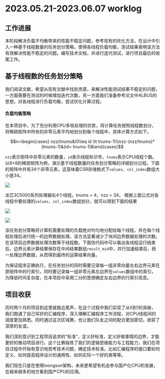 # 2023.05.21-2023.06.07 worklog
## 工作进展
本阶段解决负载不均衡带来的性能不稳定问题，参考现有的优化方法，在设计中引入一种基于线程数量的任务划分策略，使得各线程负载均衡，测试结果表明该方法有效解决性能不稳定的问题。编写技术文档，并进行迭代测试，进行项目最后的收尾工作。

## 基于线程数的任务划分策略
我们阅读文献，希望从现有文献中找到灵感，来解决性能测试结果不稳定的问题，一方面需要在测试的时候增加迭代次数，另一方面我们准备参考论文中ALBUS的思想，对各线程进行负载均衡，尝试优化计算过程。

#### 负载均衡策略
在本项目中，为了充分利用CPU多核处理的优势，将计算任务按照线程数划分，将稀疏矩阵中所有的非零元素平均地划分到每个线程中，具体计算方式如下。

```math
n=\begin{cases} nzz/tnums&(0\leq id \lt tnums-1)\\nzz-(nzz/tnums)*(tnums-1)&(id= tnums-1)&\end{cases}
```

`nzz`表示矩阵中非零元素的数量，`id`表示线程标识号，`tnums`表示CPU线程个数。以8×8的稀疏矩阵为例，演示基于线程数量的任务划分策略的详细划分过程。下面的矩阵中共有34个非零元素，这意味着CSR存储格式下`values`、`col_index`数组大小是34。

![](https://markdown.liuchengtu.com/work/uploads/upload_54dacbf1539ad161a59c645016124d4f.png)

龙芯3C5000系列处理器右4个线程，tnums = 4，nzz = 34， 根据上面公式对各线程中要处理的`values`、`col_index`数组划分，就可以得到下面的结果

![](https://markdown.liuchengtu.com/work/uploads/upload_5f6e6405d7341188dd9fde5a1233a440.png)


![](https://markdown.liuchengtu.com/work/uploads/upload_1e610a4a39d636c6eb4563537932f5f6.png)

该任务划分策略将计算机需要处理的负载绝对均匀地分配给每个线程，并在每个线程处理后进行统一的边界数据处理，该方法显著减少了块间边界数据处理的次数。在该项目边界数据处理次数等于线程数。下面伪代码中可以看出各线程运行结束后，边界元素计算结果保存在中间结果数组`result_mid`中，并行加速结束后，统一处理边界数据，从而得到最终的运算结果向量。


为保证程序正确执行，在任务划分的同时需要记录每一组非零向量左右边界元素在原矩阵中的行索引，同时要记录每一组非零元素左边界在`values`数组中的索引，为降低时间复杂度，在本项目中采用二分的思想确定左右边界的行索引信息。
## 项目收获

历时两个月的项目到这里就接近尾声，在这个过程中我们实现了从0到1的突破，我们跑通了自己写好的汇编程序，深入理解汇编程序工作流程，对CPU线程间的调度更加熟悉。同时通过这次区域赛，也让我们队友之间的配合更加密切，收获了深厚的友谊。

我们深刻意识到工程项目追求的“标准”，定义好标准，定义好做事情的边界，才能更好的推动项目进行。这个比赛锻炼了我们的逻辑思维能力与工程能力，我们在项目过程中开始有意识地思考技术问题，确定技术标准。比如汇编程序的接口要如何定义、如何提高程序设计的通用性、如何实际一个好的类等等。

我们现在只是在使用loongson架构，未来更希望有机会参与国产化CPU的发展，在越来越多的地方看到国产CPU的应用。